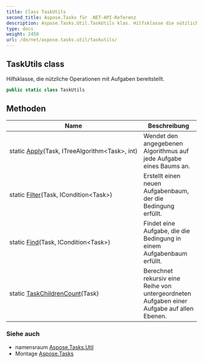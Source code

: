```yaml
---
title: Class TaskUtils
second_title: Aspose.Tasks für .NET-API-Referenz
description: Aspose.Tasks.Util.TaskUtils klas. Hilfsklasse die nützliche Operationen mit Aufgaben bereitstellt.
type: docs
weight: 2450
url: /de/net/aspose.tasks.util/taskutils/
---
```

## TaskUtils class

Hilfsklasse, die nützliche Operationen mit Aufgaben bereitstellt.

```csharp
public static class TaskUtils
```

## Methoden

| Name | Beschreibung |
| --- | --- |
| static [Apply](../../aspose.tasks.util/taskutils/apply/)(Task, ITreeAlgorithm&lt;Task&gt;, int) | Wendet den angegebenen Algorithmus auf jede Aufgabe eines Baums an. |
| static [Filter](../../aspose.tasks.util/taskutils/filter/)(Task, ICondition&lt;Task&gt;) | Erstellt einen neuen Aufgabenbaum, der die Bedingung erfüllt. |
| static [Find](../../aspose.tasks.util/taskutils/find/)(Task, ICondition&lt;Task&gt;) | Findet eine Aufgabe, die die Bedingung in einem Aufgabenbaum erfüllt. |
| static [TaskChildrenCount](../../aspose.tasks.util/taskutils/taskchildrencount/)(Task) | Berechnet rekursiv eine Reihe von untergeordneten Aufgaben einer Aufgabe auf allen Ebenen. |

### Siehe auch

* namensraum [Aspose.Tasks.Util](../../aspose.tasks.util/)
* Montage [Aspose.Tasks](../../)


